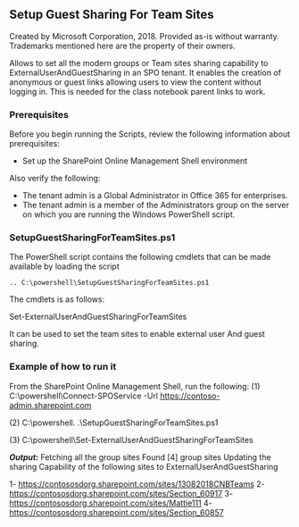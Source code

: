 ## Setup Guest Sharing For Team Sites ##

Created by Microsoft Corporation, 2018. 
Provided as-is without warranty. 
Trademarks mentioned here are the property of their owners.

Allows to set all the modern groups or Team sites sharing capability to ExternalUserAndGuestSharing in an SPO tenant. It enables the creation of anonymous or guest links allowing users to view the content without logging in. This is needed for the class notebook parent links to work.

### Prerequisites ###
Before you begin running the Scripts, review the following information about prerequisites:

- Set up the SharePoint Online Management Shell environment

Also verify the following:
- The tenant admin is a Global Administrator in Office 365 for enterprises.
- The tenant admin is a member of the Administrators group on the server on which you are running the Windows PowerShell script.

### SetupGuestSharingForTeamSites.ps1 ###

The PowerShell script contains the following cmdlets that can be made available by loading the script

    .. C:\powershell\SetupGuestSharingForTeamSites.ps1

The cmdlets is as follows:

Set-ExternalUserAndGuestSharingForTeamSites

It can be used to set the team sites to enable external user And guest sharing. 

### Example of how to run it ###
From the SharePoint Online Management Shell, run the following:
(1)
C:\powershell\Connect-SPOService -Url https://contoso-admin.sharepoint.com

(2)
C:\powershell\. .\SetupGuestSharingForTeamSites.ps1

(3)
C:\powershell\Set-ExternalUserAndGuestSharingForTeamSites

***Output:***
Fetching all the group sites
Found [4] group sites
Updating the sharing Capability of the following sites to ExternalUserAndGuestSharing

1- https://contososdorg.sharepoint.com/sites/13082018CNBTeams
2- https://contososdorg.sharepoint.com/sites/Section_60917
3- https://contososdorg.sharepoint.com/sites/Mattie111
4- https://contososdorg.sharepoint.com/sites/Section_60857
